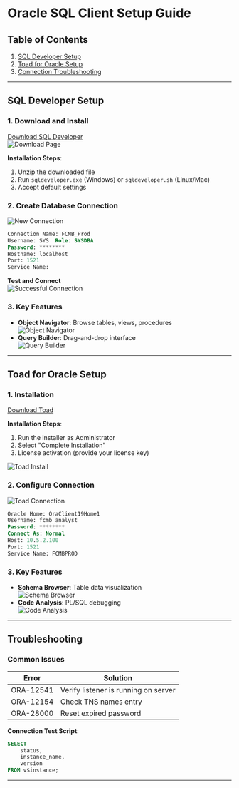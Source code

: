 # Oracle SQL Client Setup Guide

## Table of Contents
1. [SQL Developer Setup](#sql-developer-setup)
2. [Toad for Oracle Setup](#toad-for-oracle-setup)
3. [Connection Troubleshooting](#troubleshooting)

---

## SQL Developer Setup

### 1. Download and Install
[Download SQL Developer](https://www.oracle.com/database/sqldeveloper/)  
![Download Page](<img width="975" height="488" alt="image" src="https://github.com/user-attachments/assets/ffbbe4e2-5083-4eea-b124-d758aa1d2113" />
)

**Installation Steps**:
1. Unzip the downloaded file
2. Run `sqldeveloper.exe` (Windows) or `sqldeveloper.sh` (Linux/Mac)
3. Accept default settings

### 2. Create Database Connection
![New Connection](https://i.imgur.com/5vVWz9k.png)

```sql
Connection Name: FCMB_Prod
Username: SYS  Role: SYSDBA
Password: ********
Hostname: localhost
Port: 1521
Service Name: 
```

**Test and Connect**  
![Successful Connection](https://i.imgur.com/8T7b4Nd.png)

### 3. Key Features
- **Object Navigator**: Browse tables, views, procedures  
  ![Object Navigator](https://i.imgur.com/mN2XK1U.png)
- **Query Builder**: Drag-and-drop interface  
  ![Query Builder](https://i.imgur.com/9pZJY1E.png)

---

## Toad for Oracle Setup

### 1. Installation
[Download Toad](https://www.quest.com/products/toad-for-oracle/)

**Installation Steps**:
1. Run the installer as Administrator
2. Select "Complete Installation"
3. License activation (provide your license key)

![Toad Install](https://i.imgur.com/LQh3YnG.png)

### 2. Configure Connection
![Toad Connection](https://i.imgur.com/Vp5R3kD.png)

```sql
Oracle Home: OraClient19Home1
Username: fcmb_analyst
Password: ********
Connect As: Normal
Host: 10.5.2.100
Port: 1521
Service Name: FCMBPROD
```

### 3. Key Features
- **Schema Browser**: Table data visualization  
  ![Schema Browser](https://i.imgur.com/ZYdGQ2E.png)
- **Code Analysis**: PL/SQL debugging  
  ![Code Analysis](https://i.imgur.com/9W7XbP4.png)

---

## Troubleshooting

### Common Issues
| Error | Solution |
|-------|----------|
| ORA-12541 | Verify listener is running on server |
| ORA-12154 | Check TNS names entry |
| ORA-28000 | Reset expired password |

**Connection Test Script**:
```sql
SELECT 
    status,
    instance_name,
    version
FROM v$instance;
```

---
